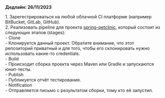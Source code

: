 **Дедлайн: 26/11/2023**

1\. Зарегестрироваться на любой облачной CI платформе (например BitBucket, GitLab, GitHub).  
2\. Реализовать pipeline для проекта [spring-petclinic](https://github.com/tms-dos17-onl/spring-petclinic), который состоит из следующих этапов (stages):  
\- Clone  
\- Клонируется данный проект. Обратите внимание, что этот репозиторий приватный и для того, чтобы его склонировать нужно использовать какие-то credentials.  
\- Build  
\- Происходит сборка проекта через Maven или Gradle и запускаются юнит-тесты.  
\- Publish  
\- Публикуется отчёт тестирования.  
\- Notification  
\- Отправляется письмо с результатом сборки, тому кто её запустил.
